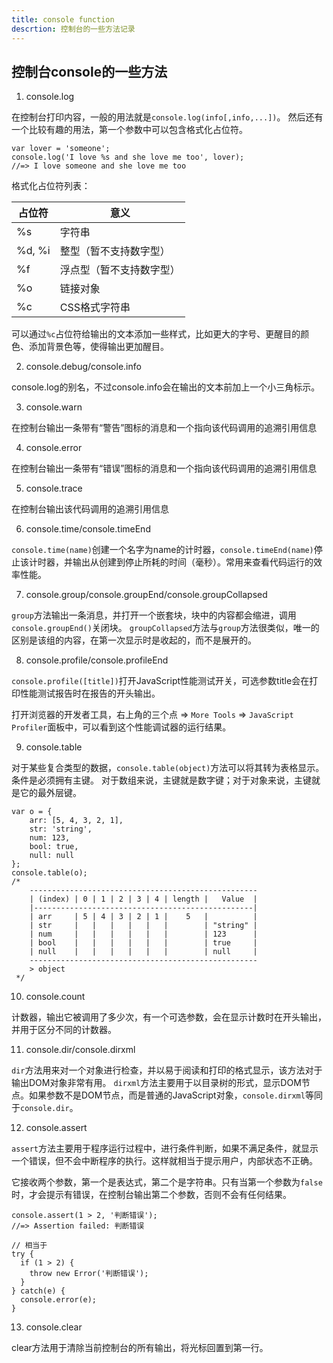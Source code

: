 ```yaml
---
title: console function
descrtion: 控制台的一些方法记录
---
```


## 控制台console的一些方法

1. console.log

在控制台打印内容，一般的用法就是`console.log(info[,info,...])`。
然后还有一个比较有趣的用法，第一个参数中可以包含格式化占位符。

```
var lover = 'someone';
console.log('I love %s and she love me too', lover);
//=> I love someone and she love me too
```

格式化占位符列表：

| 占位符 |          意义          |
|--------|------------------------|
|   %s   |          字符串        |
| %d, %i | 整型（暂不支持数字型） |
|   %f   |浮点型（暂不支持数字型）|
|   %o   |         链接对象       |
|   %c   |     CSS格式字符串      |

可以通过`%c`占位符给输出的文本添加一些样式，比如更大的字号、更醒目的颜色、添加背景色等，使得输出更加醒目。

2. console.debug/console.info

console.log的别名，不过console.info会在输出的文本前加上一个小三角标示。

3. console.warn

在控制台输出一条带有“警告”图标的消息和一个指向该代码调用的追溯引用信息

4. console.error

在控制台输出一条带有“错误”图标的消息和一个指向该代码调用的追溯引用信息

5. console.trace

在控制台输出该代码调用的追溯引用信息

6. console.time/console.timeEnd

`console.time(name)`创建一个名字为name的计时器，`console.timeEnd(name)`停止该计时器，并输出从创建到停止所耗的时间（毫秒）。常用来查看代码运行的效率性能。

7. console.group/console.groupEnd/console.groupCollapsed

`group`方法输出一条消息，并打开一个嵌套块，块中的内容都会缩进，调用`console.groupEnd()`关闭块。
`groupCollapsed`方法与`group`方法很类似，唯一的区别是该组的内容，在第一次显示时是收起的，而不是展开的。

8. console.profile/console.profileEnd

`console.profile([title])`打开JavaScript性能测试开关，可选参数title会在打印性能测试报告时在报告的开头输出。

打开浏览器的开发者工具，右上角的三个点 => `More Tools` => `JavaScript Profiler`面板中，可以看到这个性能调试器的运行结果。

9. console.table

对于某些复合类型的数据，`console.table(object)`方法可以将其转为表格显示。条件是必须拥有主键。
对于数组来说，主键就是数字键；对于对象来说，主键就是它的最外层键。

```
var o = {
    arr: [5, 4, 3, 2, 1],
    str: 'string',
    num: 123,
    bool: true,
    null: null
};
console.table(o);
/*
    ---------------------------------------------------
    | (index) | 0 | 1 | 2 | 3 | 4 | length |   Value  |
    |-------------------------------------------------|
    | arr     | 5 | 4 | 3 | 2 | 1 |    5   |          |
    | str     |   |   |   |   |   |        | "string" |
    | num     |   |   |   |   |   |        | 123      |
    | bool    |   |   |   |   |   |        | true     |
    | null    |   |   |   |   |   |        | null     |
    ---------------------------------------------------
    > object
 */
```

10. console.count

计数器，输出它被调用了多少次，有一个可选参数，会在显示计数时在开头输出，并用于区分不同的计数器。

11. console.dir/console.dirxml

`dir`方法用来对一个对象进行检查，并以易于阅读和打印的格式显示，该方法对于输出DOM对象非常有用。
`dirxml`方法主要用于以目录树的形式，显示DOM节点。如果参数不是DOM节点，而是普通的JavaScript对象，`console.dirxml`等同于`console.dir`。

12. console.assert

`assert`方法主要用于程序运行过程中，进行条件判断，如果不满足条件，就显示一个错误，但不会中断程序的执行。这样就相当于提示用户，内部状态不正确。

它接收两个参数，第一个是表达式，第二个是字符串。只有当第一个参数为`false`时，才会提示有错误，在控制台输出第二个参数，否则不会有任何结果。

```
console.assert(1 > 2, '判断错误');
//=> Assertion failed: 判断错误

// 相当于
try {
  if (1 > 2) {
    throw new Error('判断错误');
  }
} catch(e) {
  console.error(e);
}
```

13. console.clear

clear方法用于清除当前控制台的所有输出，将光标回置到第一行。
